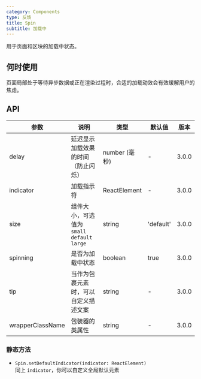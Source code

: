 ```yaml
---
category: Components
type: 反馈
title: Spin
subtitle: 加载中
---
```


用于页面和区块的加载中状态。

## 何时使用

页面局部处于等待异步数据或正在渲染过程时，合适的加载动效会有效缓解用户的焦虑。

## API

| 参数 | 说明 | 类型 | 默认值 | 版本 |
| --- | --- | --- | --- | --- |
| delay | 延迟显示加载效果的时间（防止闪烁） | number (毫秒) | - | 3.0.0 |
| indicator | 加载指示符 | ReactElement | - | 3.0.0 |
| size | 组件大小，可选值为 `small` `default` `large` | string | 'default' | 3.0.0 |
| spinning | 是否为加载中状态 | boolean | true | 3.0.0 |
| tip | 当作为包裹元素时，可以自定义描述文案 | string | - | 3.0.0 |
| wrapperClassName | 包装器的类属性 | string | - | 3.0.0 |

### 静态方法

- `Spin.setDefaultIndicator(indicator: ReactElement)`  
  同上 `indicator`，你可以自定义全局默认元素
